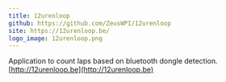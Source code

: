```yaml
---
title: 12urenloop
github: https://github.com/ZeusWPI/12urenloop
site: https://12urenloop.be/
logo_image: 12urenloop.png
---
```

Application to count laps based on bluetooth dongle detection. [http://12urenloop.be](http://12urenloop.be)
